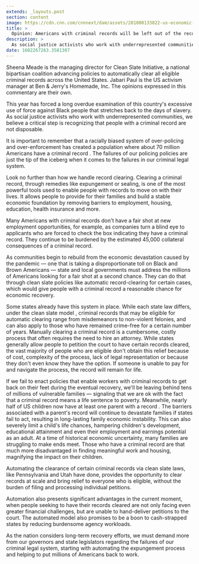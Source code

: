 ```yaml
--- 
extends: _layouts.post 
section: content 
image: https://cdn.cnn.com/cnnnext/dam/assets/201008133022-us-economic-devastation-0603-super-tease.jpg 
title: > 
  Opinion: Americans with criminal records will be left out of the recovery if we don't fix these policies 
description: > 
  As social justice activists who work with underrepresented communities, we believe a critical step is recognizing that people with a criminal record are not disposable.Many Americans with criminal records don't have a fair shot at new employment opportunities, for example, as companies turn a blind eye to applicants who are forced to check the box indicating they have a criminal record.They continue to be burdened by the estimated 45,000 collateral consequences of a criminal record.Manually clearing a criminal record is a cumbersome, costly process that often requires the need to hire an attorney.Those who have a criminal record are that much more disadvantaged in finding meaningful work and housing, magnifying the impact on their children. 
date: 1602267263.3581307 
--- 
```

Sheena Meade is the managing director for Clean Slate Initiative, a national bipartisan coalition advancing policies to automatically clear all eligible criminal records across the United States. Jabari Paul is the US activism manager at Ben & Jerry's Homemade, Inc. The opinions expressed in this commentary are their own.

This year has forced a long overdue examination of this country's excessive use of force against Black people that stretches back to the days of slavery. As social justice activists who work with underrepresented communities, we believe a critical step is recognizing that people with a criminal record are not disposable.

It is important to remember that a racially biased system of over-policing and over-enforcement has created a population where about 70 million Americans have a criminal record . The failures of our policing policies are just the tip of the iceberg when it comes to the failures in our criminal legal system.

Look no further than how we handle record clearing. Clearing a criminal record, through remedies like expungement or sealing, is one of the most powerful tools used to enable people with records to move on with their lives. It allows people to provide for their families and build a stable economic foundation by removing barriers to employment, housing, education, health insurance and more.

Many Americans with criminal records don't have a fair shot at new employment opportunities, for example, as companies turn a blind eye to applicants who are forced to check the box indicating they have a criminal record. They continue to be burdened by the estimated 45,000 collateral consequences of a criminal record.

As communities begin to rebuild from the economic devastation caused by the pandemic — one that is taking a disproportionate toll on Black and Brown Americans — state and local governments must address the millions of Americans looking for a fair shot at a second chance. They can do that through clean slate policies like automatic record-clearing for certain cases, which would give people with a criminal record a reasonable chance for economic recovery.

Some states already have this system in place. While each state law differs, under the clean slate model , criminal records that may be eligible for automatic clearing range from misdemeanors to non-violent felonies, and can also apply to those who have remained crime-free for a certain number of years. Manually clearing a criminal record is a cumbersome, costly process that often requires the need to hire an attorney. While states generally allow people to petition the court to have certain records cleared, the vast majority of people who are eligible don't obtain this relief because of cost, complexity of the process, lack of legal representation or because they don't even know they have the option. If someone is unable to pay for and navigate the process, the record will remain for life.

If we fail to enact policies that enable workers with criminal records to get back on their feet during the eventual recovery, we'll be leaving behind tens of millions of vulnerable families — signaling that we are ok with the fact that a criminal record means a life sentence to poverty. Meanwhile, nearly half of US children now have at least one parent with a record . The barriers associated with a parent's record will continue to devastate families if states fail to act, resulting in long-lasting family economic instability. This can also severely limit a child's life chances, hampering children's development, educational attainment and even their employment and earnings potential as an adult. At a time of historical economic uncertainty, many families are struggling to make ends meet. Those who have a criminal record are that much more disadvantaged in finding meaningful work and housing, magnifying the impact on their children.

Automating the clearance of certain criminal records via clean slate laws, like Pennsylvania and Utah have done, provides the opportunity to clear records at scale and bring relief to everyone who is eligible, without the burden of filing and processing individual petitions.

Automation also presents significant advantages in the current moment, when people seeking to have their records cleared are not only facing even greater financial challenges, but are unable to hand-deliver petitions to the court. The automated model also promises to be a boon to cash-strapped states by reducing burdensome agency workloads.

As the nation considers long-term recovery efforts, we must demand more from our governors and state legislators regarding the failures of our criminal legal system, starting with automating the expungement process and helping to put millions of Americans back to work.